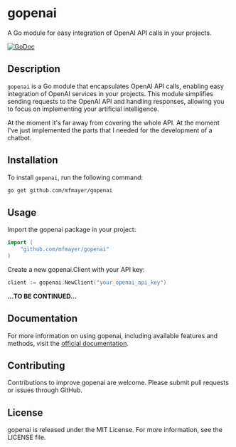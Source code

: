 # gopenai

A Go module for easy integration of OpenAI API calls in your projects.

[![GoDoc](https://pkg.go.dev/badge/github.com/mfmayer/gopenai)](https://pkg.go.dev/github.com/mfmayer/gopenai)


## Description

`gopenai` is a Go module that encapsulates OpenAI API calls, enabling easy integration of OpenAI services in your projects. This module simplifies sending requests to the OpenAI API and handling responses, allowing you to focus on implementing your artificial intelligence.

At the moment it's far away from covering the whole API. At the moment I've just implemented the parts that I needed for the development of a chatbot.

## Installation

To install `gopenai`, run the following command:

```sh
go get github.com/mfmayer/gopenai
```

## Usage

Import the gopenai package in your project:

```go
import (
    "github.com/mfmayer/gopenai"
)
```

Create a new gopenai.Client with your API key:

```go
client := gopenai.NewClient("your_openai_api_key")
```

**...TO BE CONTINUED...**

## Documentation

For more information on using gopenai, including available features and methods, visit the [official documentation](https://pkg.go.dev/github.com/your_username/gopenai).

## Contributing

Contributions to improve gopenai are welcome. Please submit pull requests or issues through GitHub.

## License

gopenai is released under the MIT License. For more information, see the LICENSE file.

